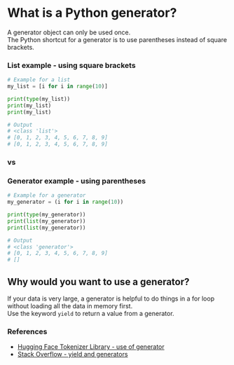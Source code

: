 # What is a Python generator?
  
A generator object can only be used once.  
The Python shortcut for a generator is to use parentheses instead of square brackets.   
  
### List example - using square brackets
```python
# Example for a list
my_list = [i for i in range(10)]

print(type(my_list))
print(my_list)
print(my_list)

# Output
# <class 'list'>
# [0, 1, 2, 3, 4, 5, 6, 7, 8, 9]
# [0, 1, 2, 3, 4, 5, 6, 7, 8, 9]
```
### vs
### Generator example - using parentheses
```python
# Example for a generator
my_generator = (i for i in range(10))

print(type(my_generator))
print(list(my_generator))
print(list(my_generator))

# Output
# <class 'generator'>
# [0, 1, 2, 3, 4, 5, 6, 7, 8, 9]
# []
```


## Why would you want to use a generator?
If your data is very large, a generator is helpful to do things in a for loop without loading all the data in memory first.  
Use the keyword `yield` to return a value from a generator. 


### References
* [Hugging Face Tokenizer Library - use of generator](https://huggingface.co/course/chapter6/2?fw=pt#:~:text=Using%20a%20Python%20generator)
* [Stack Overflow - yield and generators](https://stackoverflow.com/questions/231767/what-does-the-yield-keyword-do#:~:text=lot%20of%20values.-,Generators,-Generators%20are%20iterators)